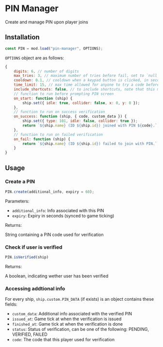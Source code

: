 # PIN Manager
Create and manage PIN upon player joins

## Installation
```js
const PIN = mod.load("pin-manager", OPTIONS);
```

`OPTIONS` object are as follows:
```js
{
	digits: 6, // number of digits
	max_tries: 3, // maximum number of tries before fail, set to `null` or `Infinity` to disable this option.
	cooldown: 0.1, // cooldown when a keypad button is clicked, in seconds
	time_limit: 15, // max time allowed for anyone to try a code before they will be kicked, in seconds
	include_shortcuts: false, // to include shortcuts, note that this may override some native keybinds
	// function to run before prompting PIN screen
	on_start: function (ship) {
		ship.set({ idle: true, collider: false, x: 0, y: 0 });
	},
	// function to run on success verification
	on_success: function (ship, { code, custom_data }) {
		ship.set({ type: 101, idle: false, collider: true });
		return `${ship.name} (ID ${ship.id}) joined with PIN ${code}.`;
	},
	// function to run on failed verification
	on_fail: function (ship) {
		return `${ship.name} (ID ${ship.id}) failed to join with PIN.`;
	}
}
```

## Usage
### Create a PIN
```js
PIN.create(additional_info, expiry = 60);
```

Parameters:
- `additional_info`: Info associated with this PIN
- `expiry`: Expiry in seconds (synced to game ticking)

Returns:

String containing a PIN code used for verification

### Check if user is verified
```js
PIN.isVerified(ship)
```

Returns:

A boolean, indicating wether user has been verified

### Accessing addtional info
For every ship, `ship.custom.PIN_DATA` (if exists) is an object contains these fields:
- `custom_data`: Additional info associated with the verified PIN
- `issued_at`: Game tick at when the verification is issued
- `finished_at`: Game tick at when the verification is done
- `status`: Status of verification, can be one of the following: PENDING, VERIFIED, FAILED
- `code`: The code that this player used for verification
